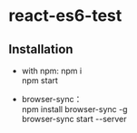 # react-es6-test

## Installation
* with npm:
npm i  
npm start  

* browser-sync：  
npm install browser-sync -g  
browser-sync start --server  

